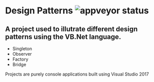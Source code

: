 # Design Patterns ![appveyor status](https://ci.appveyor.com/api/projects/status/github/trashvin/designpatternsamplesforvbnet)

## A project used to illutrate different design patterns using the VB.Net language.

- Singleton
- Observer
- Factory 
- Bridge 

Projects are purely console applications built using Visual Studio 2017

